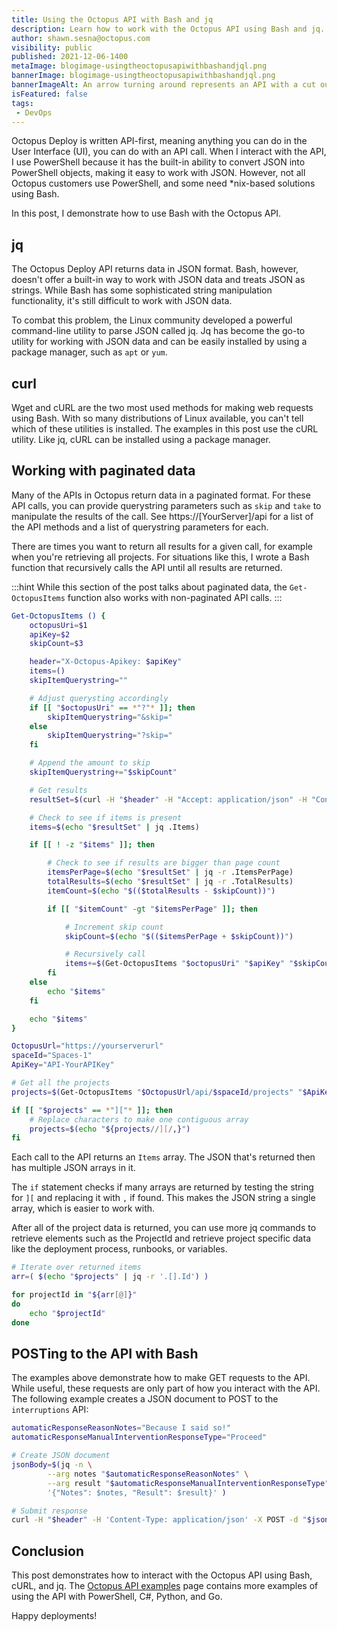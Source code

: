 ```yaml
---
title: Using the Octopus API with Bash and jq
description: Learn how to work with the Octopus API using Bash and jq.
author: shawn.sesna@octopus.com
visibility: public 
published: 2021-12-06-1400
metaImage: blogimage-usingtheoctopusapiwithbashandjql.png
bannerImage: blogimage-usingtheoctopusapiwithbashandjql.png
bannerImageAlt: An arrow turning around represents an API with a cut out section of the arrow showing curl and jq inside the API 
isFeatured: false
tags:
 - DevOps
---
```


Octopus Deploy is written API-first, meaning anything you can do in the User Interface (UI), you can do with an API call.  When I interact with the API, I use PowerShell because it has the built-in ability to convert JSON into PowerShell objects, making it easy to work with JSON. However, not all Octopus customers use PowerShell, and some need *nix-based solutions using Bash.  

In this post, I demonstrate how to use Bash with the Octopus API.

## jq
The Octopus Deploy API returns data in JSON format.  Bash, however, doesn't offer a built-in way to work with JSON data and treats JSON as strings.  While Bash has some sophisticated string manipulation functionality, it's still difficult to work with JSON data.  

To combat this problem, the Linux community developed a powerful command-line utility to parse JSON called jq.  Jq has become the go-to utility for working with JSON data and can be easily installed by using a package manager, such as `apt` or `yum`.

## curl
Wget and cURL are the two most used methods for making web requests using Bash.  With so many distributions of Linux available, you can't tell which of these utilities is installed.  The examples in this post use the cURL utility.  Like jq, cURL can be installed using a package manager.

## Working with paginated data
Many of the APIs in Octopus return data in a paginated format.  For these API calls, you can provide querystring parameters such as `skip` and `take` to manipulate the results of the call. See https://[YourServer]/api for a list of the API methods and a list of querystring parameters for each.

There are times you want to return all results for a given call, for example when you're retrieving all projects.  For situations like this, I wrote a Bash function that recursively calls the API until all results are returned.

:::hint
While this section of the post talks about paginated data, the `Get-OctopusItems` function also works with non-paginated API calls.
:::

```bash
Get-OctopusItems () {
    octopusUri=$1
    apiKey=$2
    skipCount=$3

    header="X-Octopus-Apikey: $apiKey"
    items=()
    skipItemQuerystring=""

    # Adjust querysting accordingly
    if [[ "$octopusUri" == *"?"* ]]; then
        skipItemQuerystring="&skip="
    else
        skipItemQuerystring="?skip="
    fi

    # Append the amount to skip
    skipItemQuerystring+="$skipCount"

    # Get results
    resultSet=$(curl -H "$header" -H "Accept: application/json" -H "Content-Type: application/json" "$octopusUri$skipItemQuerystring")

    # Check to see if items is present
    items=$(echo "$resultSet" | jq .Items)

    if [[ ! -z "$items" ]]; then

        # Check to see if results are bigger than page count
        itemsPerPage=$(echo "$resultSet" | jq -r .ItemsPerPage)
        totalResults=$(echo "$resultSet" | jq -r .TotalResults)
        itemCount=$(echo "$(($totalResults - $skipCount))")

        if [[ "$itemCount" -gt "$itemsPerPage" ]]; then

            # Increment skip count
            skipCount=$(echo "$(($itemsPerPage + $skipCount))")

            # Recursively call
            items+=$(Get-OctopusItems "$octopusUri" "$apiKey" "$skipCount")
        fi
    else
        echo "$items"
    fi

    echo "$items"
}

OctopusUrl="https://yourserverurl"
spaceId="Spaces-1"
ApiKey="API-YourAPIKey"

# Get all the projects
projects=$(Get-OctopusItems "$OctopusUrl/api/$spaceId/projects" "$ApiKey" 0)

if [[ "$projects" == *"]["* ]]; then
    # Replace characters to make one contiguous array
    projects=$(echo "${projects//][/,}")
fi
```

Each call to the API returns an `Items` array.  The JSON that's returned then has multiple JSON arrays in it.  

The `if` statement checks if many arrays are returned by testing the string for `][` and replacing it with `,` if found.  This makes the JSON string a single array, which is easier to work with.  

After all of the project data is returned, you can use more jq commands to retrieve elements such as the ProjectId and retrieve project specific data like the deployment process, runbooks, or variables.

```bash
# Iterate over returned items
arr=( $(echo "$projects" | jq -r '.[].Id') )

for projectId in "${arr[@]}"
do
    echo "$projectId"
done
```

## POSTing to the API with Bash
The examples above demonstrate how to make GET requests to the API.  While useful, these requests are only part of how you interact with the API. The following example creates a JSON document to POST to the `interruptions` API:

```bash
automaticResponseReasonNotes="Because I said so!"
automaticResponseManualInterventionResponseType="Proceed"

# Create JSON document
jsonBody=$(jq -n \
        --arg notes "$automaticResponseReasonNotes" \
        --arg result "$automaticResponseManualInterventionResponseType" \
        '{"Notes": $notes, "Result": $result}' )

# Submit response
curl -H "$header" -H 'Content-Type: application/json' -X POST -d "$jsonBody" "$automaticResponseOctopusUrl/api/$spaceId/interruptions/$manualInterventionId/submit" 
```

## Conclusion
This post demonstrates how to interact with the Octopus API using Bash, cURL, and jq.  The [Octopus API examples](https://octopus.com/docs/octopus-rest-api/examples) page contains more examples of using the API with PowerShell, C#, Python, and Go.

Happy deployments!
